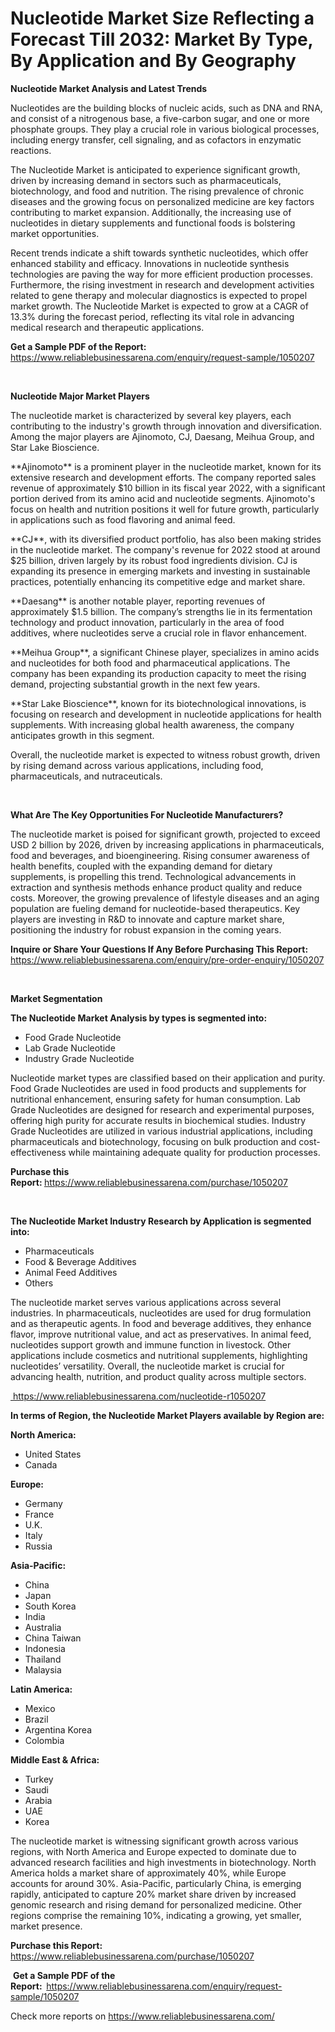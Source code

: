 <p><h1>Nucleotide Market Size Reflecting a Forecast Till 2032: Market By Type, By Application and By Geography</h1></p><p><strong>Nucleotide Market Analysis and Latest Trends</strong></p>
<p><p>Nucleotides are the building blocks of nucleic acids, such as DNA and RNA, and consist of a nitrogenous base, a five-carbon sugar, and one or more phosphate groups. They play a crucial role in various biological processes, including energy transfer, cell signaling, and as cofactors in enzymatic reactions.</p><p>The Nucleotide Market is anticipated to experience significant growth, driven by increasing demand in sectors such as pharmaceuticals, biotechnology, and food and nutrition. The rising prevalence of chronic diseases and the growing focus on personalized medicine are key factors contributing to market expansion. Additionally, the increasing use of nucleotides in dietary supplements and functional foods is bolstering market opportunities.</p><p>Recent trends indicate a shift towards synthetic nucleotides, which offer enhanced stability and efficacy. Innovations in nucleotide synthesis technologies are paving the way for more efficient production processes. Furthermore, the rising investment in research and development activities related to gene therapy and molecular diagnostics is expected to propel market growth. The Nucleotide Market is expected to grow at a CAGR of 13.3% during the forecast period, reflecting its vital role in advancing medical research and therapeutic applications.</p></p>
<p><strong>Get a Sample PDF of the Report:&nbsp;</strong> <a href="https://www.reliablebusinessarena.com/enquiry/request-sample/1050207?utm_campaign=3211&utm_medium=2&utm_source=Github&utm_content=ia&utm_term=02042025&utm_id=nucleotide">https://www.reliablebusinessarena.com/enquiry/request-sample/1050207</a></p>
<p>&nbsp;</p>
<p><strong>Nucleotide Major Market Players</strong></p>
<p><p>The nucleotide market is characterized by several key players, each contributing to the industry's growth through innovation and diversification. Among the major players are Ajinomoto, CJ, Daesang, Meihua Group, and Star Lake Bioscience.</p><p>**Ajinomoto** is a prominent player in the nucleotide market, known for its extensive research and development efforts. The company reported sales revenue of approximately $10 billion in its fiscal year 2022, with a significant portion derived from its amino acid and nucleotide segments. Ajinomoto's focus on health and nutrition positions it well for future growth, particularly in applications such as food flavoring and animal feed.</p><p>**CJ**, with its diversified product portfolio, has also been making strides in the nucleotide market. The company's revenue for 2022 stood at around $25 billion, driven largely by its robust food ingredients division. CJ is expanding its presence in emerging markets and investing in sustainable practices, potentially enhancing its competitive edge and market share.</p><p>**Daesang** is another notable player, reporting revenues of approximately $1.5 billion. The company’s strengths lie in its fermentation technology and product innovation, particularly in the area of food additives, where nucleotides serve a crucial role in flavor enhancement.</p><p>**Meihua Group**, a significant Chinese player, specializes in amino acids and nucleotides for both food and pharmaceutical applications. The company has been expanding its production capacity to meet the rising demand, projecting substantial growth in the next few years.</p><p>**Star Lake Bioscience**, known for its biotechnological innovations, is focusing on research and development in nucleotide applications for health supplements. With increasing global health awareness, the company anticipates growth in this segment.</p><p>Overall, the nucleotide market is expected to witness robust growth, driven by rising demand across various applications, including food, pharmaceuticals, and nutraceuticals.</p></p>
<p>&nbsp;</p>
<p><strong>What Are The Key Opportunities For Nucleotide Manufacturers?</strong></p>
<p><p>The nucleotide market is poised for significant growth, projected to exceed USD 2 billion by 2026, driven by increasing applications in pharmaceuticals, food and beverages, and bioengineering. Rising consumer awareness of health benefits, coupled with the expanding demand for dietary supplements, is propelling this trend. Technological advancements in extraction and synthesis methods enhance product quality and reduce costs. Moreover, the growing prevalence of lifestyle diseases and an aging population are fueling demand for nucleotide-based therapeutics. Key players are investing in R&D to innovate and capture market share, positioning the industry for robust expansion in the coming years.</p></p>
<p><strong>Inquire or Share Your Questions If Any Before Purchasing This Report:</strong> <a href="https://www.reliablebusinessarena.com/enquiry/pre-order-enquiry/1050207?utm_campaign=3211&utm_medium=2&utm_source=Github&utm_content=ia&utm_term=02042025&utm_id=nucleotide">https://www.reliablebusinessarena.com/enquiry/pre-order-enquiry/1050207</a></p>
<p>&nbsp;</p>
<p><strong>Market Segmentation</strong></p>
<p><strong>The Nucleotide Market Analysis by types is segmented into:</strong></p>
<p><ul><li>Food Grade Nucleotide</li><li>Lab Grade Nucleotide</li><li>Industry Grade Nucleotide</li></ul></p>
<p><p>Nucleotide market types are classified based on their application and purity. Food Grade Nucleotides are used in food products and supplements for nutritional enhancement, ensuring safety for human consumption. Lab Grade Nucleotides are designed for research and experimental purposes, offering high purity for accurate results in biochemical studies. Industry Grade Nucleotides are utilized in various industrial applications, including pharmaceuticals and biotechnology, focusing on bulk production and cost-effectiveness while maintaining adequate quality for production processes.</p></p>
<p><strong>Purchase this Report:&nbsp;</strong><a href="https://www.reliablebusinessarena.com/purchase/1050207?utm_campaign=3211&utm_medium=2&utm_source=Github&utm_content=ia&utm_term=02042025&utm_id=nucleotide">https://www.reliablebusinessarena.com/purchase/1050207</a></p>
<p>&nbsp;</p>
<p><strong>The Nucleotide Market Industry Research by Application is segmented into:</strong></p>
<p><ul><li>Pharmaceuticals</li><li>Food & Beverage Additives</li><li>Animal Feed Additives</li><li>Others</li></ul></p>
<p><p>The nucleotide market serves various applications across several industries. In pharmaceuticals, nucleotides are used for drug formulation and as therapeutic agents. In food and beverage additives, they enhance flavor, improve nutritional value, and act as preservatives. In animal feed, nucleotides support growth and immune function in livestock. Other applications include cosmetics and nutritional supplements, highlighting nucleotides’ versatility. Overall, the nucleotide market is crucial for advancing health, nutrition, and product quality across multiple sectors.</p></p>
<p><a href="https://www.reliablebusinessarena.com/nucleotide-r1050207?utm_campaign=3211&utm_medium=2&utm_source=Github&utm_content=ia&utm_term=02042025&utm_id=nucleotide">&nbsp;https://www.reliablebusinessarena.com/nucleotide-r1050207</a></p>
<p><strong>In terms of Region, the Nucleotide Market Players available by Region are:</strong></p>
<p>
    <p> <strong> North America: </strong>
        <ul>
            <li>United States</li>
            <li>Canada</li>
        </ul>
        </p> 
    <p> <strong> Europe: </strong>
        <ul>
            <li>Germany</li>
            <li>France</li>
            <li>U.K.</li>
            <li>Italy</li>
            <li>Russia</li>
        </ul>
        </p> 
    <p> <strong> Asia-Pacific: </strong>
        <ul>
            <li>China</li>
            <li>Japan</li>
            <li>South Korea</li>
            <li>India</li>
            <li>Australia</li>
            <li>China Taiwan</li>
            <li>Indonesia</li>
            <li>Thailand</li>
            <li>Malaysia</li>
        </ul>
        </p> 
    <p> <strong> Latin America: </strong>
        <ul>
            <li>Mexico</li>
            <li>Brazil</li>
            <li>Argentina Korea</li>
            <li>Colombia</li>
        </ul>
        </p> 
    <p> <strong> Middle East & Africa: </strong>
        <ul>
            <li>Turkey</li>
            <li>Saudi</li>
            <li>Arabia</li>
            <li>UAE</li>
            <li>Korea</li>
        </ul>
    </p>
    </p>
<p><p>The nucleotide market is witnessing significant growth across various regions, with North America and Europe expected to dominate due to advanced research facilities and high investments in biotechnology. North America holds a market share of approximately 40%, while Europe accounts for around 30%. Asia-Pacific, particularly China, is emerging rapidly, anticipated to capture 20% market share driven by increased genomic research and rising demand for personalized medicine. Other regions comprise the remaining 10%, indicating a growing, yet smaller, market presence.</p></p>
<p><strong>Purchase this Report: </strong><a href="https://www.reliablebusinessarena.com/purchase/1050207?utm_campaign=3211&utm_medium=2&utm_source=Github&utm_content=ia&utm_term=02042025&utm_id=nucleotide">https://www.reliablebusinessarena.com/purchase/1050207</a></p>
<p>&nbsp;<strong>Get a Sample PDF of the Report:&nbsp;&nbsp;</strong><a href="https://www.reliablebusinessarena.com/enquiry/request-sample/1050207?utm_campaign=3211&utm_medium=2&utm_source=Github&utm_content=ia&utm_term=02042025&utm_id=nucleotide">https://www.reliablebusinessarena.com/enquiry/request-sample/1050207</a></p>
<p><strong></strong></p>
<p>Check more reports on <a href="https://www.reliablebusinessarena.com/?utm_campaign=3211&utm_medium=2&utm_source=Github&utm_content=ia&utm_term=02042025&utm_id=nucleotide">https://www.reliablebusinessarena.com/</a></p>